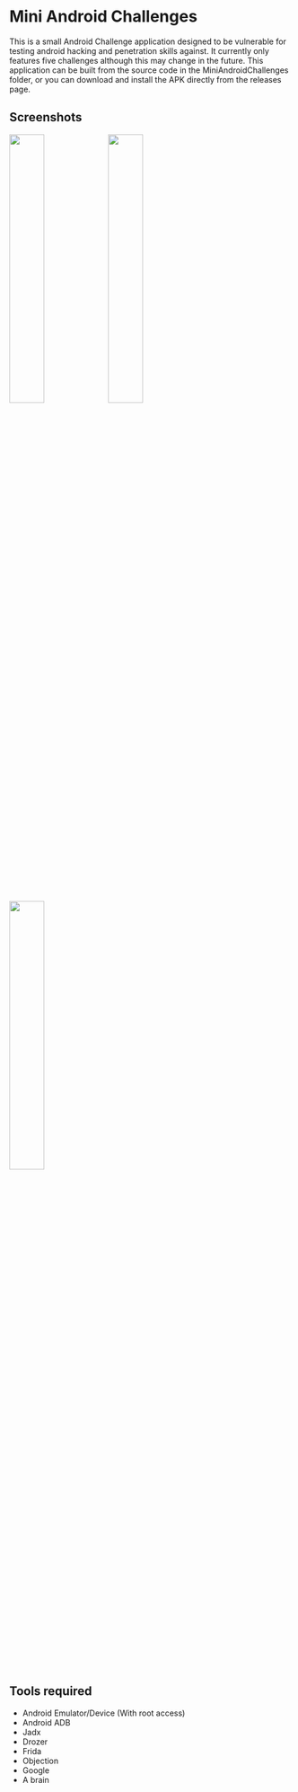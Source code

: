 # Mini Android Challenges

This is a small Android Challenge application designed to be vulnerable for testing android hacking and penetration skills against.
It currently only features five challenges although this may change in the future.
This application can be built from the source code in the MiniAndroidChallenges folder, or you can download and install the APK directly from the releases page.

## Screenshots
<img src="https://i.imgur.com/DKlaG0j.png" width=35% height=35%><img src="https://i.imgur.com/pQ44v2q.png" width=35% height=35%><img src="https://i.imgur.com/aHJsOqA.png" width=35% height=35%>

## Tools required
* Android Emulator/Device (With root access)
* Android ADB
* Jadx
* Drozer
* Frida
* Objection
* Google
* A brain
